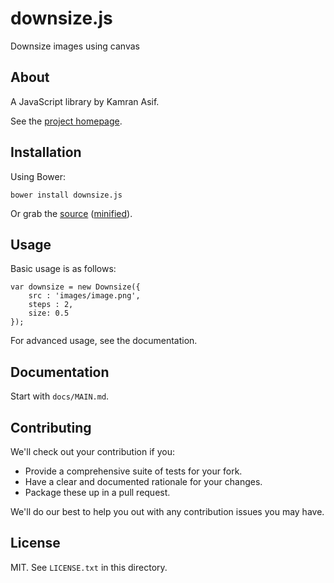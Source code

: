 # downsize.js

Downsize images using canvas

## About

A JavaScript library by Kamran Asif.

See the [project homepage](http://KamranAsif.github.io/downsize.js).

## Installation

Using Bower:

    bower install downsize.js

Or grab the [source](https://github.com/KamranAsif/downsize.js/dist/downsize.js) ([minified](https://github.com/KamranAsif/downsize.js/dist/downsize.min.js)).

## Usage

Basic usage is as follows:

    var downsize = new Downsize({
        src : 'images/image.png',
        steps : 2,
        size: 0.5
    });

For advanced usage, see the documentation.

## Documentation

Start with `docs/MAIN.md`.

## Contributing

We'll check out your contribution if you:

* Provide a comprehensive suite of tests for your fork.
* Have a clear and documented rationale for your changes.
* Package these up in a pull request.

We'll do our best to help you out with any contribution issues you may have.

## License

MIT. See `LICENSE.txt` in this directory.
